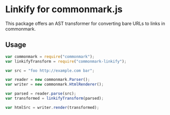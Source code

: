 # Linkify for commonmark.js

This package offers an AST transformer for converting bare URLs to
links in commonmark.

## Usage

```javascript
var commonmark = require("commonmark");
var linkifyTransform = require("commonmark-linkify");

var src = "foo http://example.com bar";

var reader = new commonmark.Parser();
var writer = new commonmark.HtmlRenderer();

var parsed = reader.parse(src);
var transformed = linkifyTransform(parsed);

var htmlSrc = writer.render(transformed);
```
